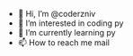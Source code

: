 - 👋 Hi, I’m @coderzniv
- 👀 I’m interested in coding py
- 🌱 I’m currently learning py
- 📫 How to reach me mail
  

<!---
coderzniv/coderzniv is a ✨ special ✨ repository because its `README.md` (this file) appears on your GitHub profile.
You can click the Preview link to take a look at your changes.
--->
